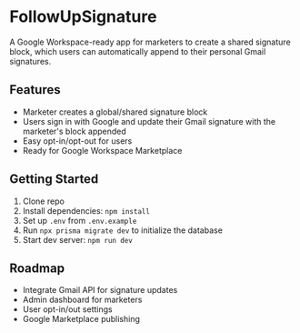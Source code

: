 # FollowUpSignature

A Google Workspace-ready app for marketers to create a shared signature block, which users can automatically append to their personal Gmail signatures.

## Features

- Marketer creates a global/shared signature block
- Users sign in with Google and update their Gmail signature with the marketer's block appended
- Easy opt-in/opt-out for users
- Ready for Google Workspace Marketplace

## Getting Started

1. Clone repo
2. Install dependencies: `npm install`
3. Set up `.env` from `.env.example`
4. Run `npx prisma migrate dev` to initialize the database
5. Start dev server: `npm run dev`

## Roadmap

- Integrate Gmail API for signature updates
- Admin dashboard for marketers
- User opt-in/out settings
- Google Marketplace publishing
